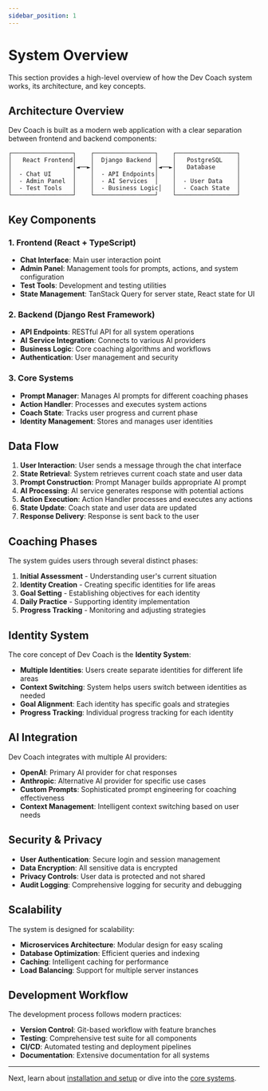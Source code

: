 ```yaml
---
sidebar_position: 1
---
```


# System Overview

This section provides a high-level overview of how the Dev Coach system works, its architecture, and key concepts.

## Architecture Overview

Dev Coach is built as a modern web application with a clear separation between frontend and backend components:

```
┌─────────────────┐    ┌─────────────────┐    ┌─────────────────┐
│   React Frontend│    │  Django Backend │    │   PostgreSQL    │
│                 │◄──►│                 │◄──►│   Database      │
│  - Chat UI      │    │  - API Endpoints│    │                 │
│  - Admin Panel  │    │  - AI Services  │    │  - User Data    │
│  - Test Tools   │    │  - Business Logic│   │  - Coach State  │
└─────────────────┘    └─────────────────┘    └─────────────────┘
```

## Key Components

### 1. Frontend (React + TypeScript)
- **Chat Interface**: Main user interaction point
- **Admin Panel**: Management tools for prompts, actions, and system configuration
- **Test Tools**: Development and testing utilities
- **State Management**: TanStack Query for server state, React state for UI

### 2. Backend (Django Rest Framework)
- **API Endpoints**: RESTful API for all system operations
- **AI Service Integration**: Connects to various AI providers
- **Business Logic**: Core coaching algorithms and workflows
- **Authentication**: User management and security

### 3. Core Systems
- **Prompt Manager**: Manages AI prompts for different coaching phases
- **Action Handler**: Processes and executes system actions
- **Coach State**: Tracks user progress and current phase
- **Identity Management**: Stores and manages user identities

## Data Flow

1. **User Interaction**: User sends a message through the chat interface
2. **State Retrieval**: System retrieves current coach state and user data
3. **Prompt Construction**: Prompt Manager builds appropriate AI prompt
4. **AI Processing**: AI service generates response with potential actions
5. **Action Execution**: Action Handler processes and executes any actions
6. **State Update**: Coach state and user data are updated
7. **Response Delivery**: Response is sent back to the user

## Coaching Phases

The system guides users through several distinct phases:

1. **Initial Assessment** - Understanding user's current situation
2. **Identity Creation** - Creating specific identities for life areas
3. **Goal Setting** - Establishing objectives for each identity
4. **Daily Practice** - Supporting identity implementation
5. **Progress Tracking** - Monitoring and adjusting strategies

## Identity System

The core concept of Dev Coach is the **Identity System**:

- **Multiple Identities**: Users create separate identities for different life areas
- **Context Switching**: System helps users switch between identities as needed
- **Goal Alignment**: Each identity has specific goals and strategies
- **Progress Tracking**: Individual progress tracking for each identity

## AI Integration

Dev Coach integrates with multiple AI providers:

- **OpenAI**: Primary AI provider for chat responses
- **Anthropic**: Alternative AI provider for specific use cases
- **Custom Prompts**: Sophisticated prompt engineering for coaching effectiveness
- **Context Management**: Intelligent context switching based on user needs

## Security & Privacy

- **User Authentication**: Secure login and session management
- **Data Encryption**: All sensitive data is encrypted
- **Privacy Controls**: User data is protected and not shared
- **Audit Logging**: Comprehensive logging for security and debugging

## Scalability

The system is designed for scalability:

- **Microservices Architecture**: Modular design for easy scaling
- **Database Optimization**: Efficient queries and indexing
- **Caching**: Intelligent caching for performance
- **Load Balancing**: Support for multiple server instances

## Development Workflow

The development process follows modern practices:

- **Version Control**: Git-based workflow with feature branches
- **Testing**: Comprehensive test suite for all components
- **CI/CD**: Automated testing and deployment pipelines
- **Documentation**: Extensive documentation for all systems

---

Next, learn about [installation and setup](./installation.md) or dive into the [core systems](../core-systems/prompt-manager.md).
